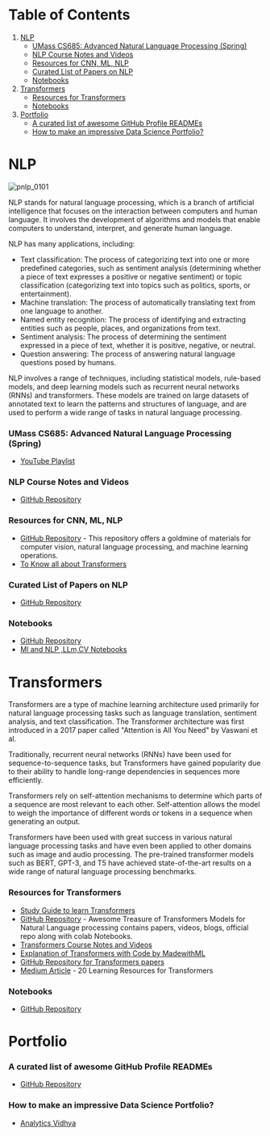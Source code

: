 # Table of Contents
1. [NLP](#nlp)
   - [UMass CS685: Advanced Natural Language Processing (Spring)](#umass-cs685-advanced-natural-language-processing-spring)
   - [NLP Course Notes and Videos](#nlp-course-notes-and-videos)
   - [Resources for CNN, ML, NLP](#resources-for-cnn-ml-nlp)
   - [Curated List of Papers on NLP](#curated-list-of-papers-on-nlp)
   - [Notebooks](#notebooks)
2. [Transformers](#transformers)
   - [Resources for Transformers](#resources-for-transformers)
   - [Notebooks](#notebooks-1)
3. [Portfolio](#portfolio)
   - [A curated list of awesome GitHub Profile READMEs](#a-curated-list-of-awesome-github-profile-readmes)
   - [How to make an impressive Data Science Portfolio?](#how-to-make-an-impressive-data-science-portfolio)


# NLP

![pnlp_0101](https://user-images.githubusercontent.com/110838853/226782983-768b069e-52ed-4442-8909-d9553ab8b61a.png)

NLP stands for natural language processing, which is a branch of artificial intelligence that focuses on the interaction between computers and human language. It involves the development of algorithms and models that enable computers to understand, interpret, and generate human language.

NLP has many applications, including:

- Text classification: The process of categorizing text into one or more predefined categories, such as sentiment analysis (determining whether a piece of text expresses a positive or negative sentiment) or topic classification (categorizing text into topics such as politics, sports, or entertainment).
- Machine translation: The process of automatically translating text from one language to another.
- Named entity recognition: The process of identifying and extracting entities such as people, places, and organizations from text.
- Sentiment analysis: The process of determining the sentiment expressed in a piece of text, whether it is positive, negative, or neutral.
- Question answering: The process of answering natural language questions posed by humans.

NLP involves a range of techniques, including statistical models, rule-based models, and deep learning models such as recurrent neural networks (RNNs) and transformers. These models are trained on large datasets of annotated text to learn the patterns and structures of language, and are used to perform a wide range of tasks in natural language processing.

### UMass CS685: Advanced Natural Language Processing (Spring)
- [YouTube Playlist](https://www.youtube.com/playlist?list=PLWnsVgP6CzadI4-FT2Po4wsEK7MHCIQ-d)

### NLP Course Notes and Videos
- [GitHub Repository](https://github.com/ashishpatel26/ML-Course-Notes)

### Resources for CNN, ML, NLP
- [GitHub Repository](https://github.com/ashishpatel26/ResourceBank_CV_NLP_MLOPS_2022) - This repository offers a goldmine of materials for computer vision, natural language processing, and machine learning operations.
- [To Know all about Transformers](https://github.com/dair-ai/Transformers-Recipe)
### Curated List of Papers on NLP
- [GitHub Repository](https://github.com/dair-ai/nlp_paper_summaries)

### Notebooks 
- [GitHub Repository](https://github.com/dair-ai/Mathematics-for-ML)
- [Ml and NLP ,LLm,CV Notebooks](https://github.com/dair-ai/ML-Notebooks)

# Transformers

Transformers are a type of machine learning architecture used primarily for natural language processing tasks such as language translation, sentiment analysis, and text classification. The Transformer architecture was first introduced in a 2017 paper called "Attention is All You Need" by Vaswani et al.

Traditionally, recurrent neural networks (RNNs) have been used for sequence-to-sequence tasks, but Transformers have gained popularity due to their ability to handle long-range dependencies in sequences more efficiently.

Transformers rely on self-attention mechanisms to determine which parts of a sequence are most relevant to each other. Self-attention allows the model to weigh the importance of different words or tokens in a sequence when generating an output.

Transformers have been used with great success in various natural language processing tasks and have even been applied to other domains such as image and audio processing. The pre-trained transformer models such as BERT, GPT-3, and T5 have achieved state-of-the-art results on a wide range of natural language processing benchmarks.


### Resources for Transformers
- [Study Guide to learn Transformers](https://github.com/dair-ai/Transformers-Recipe)
- [GitHub Repository](https://github.com/ashishpatel26/Treasure-of-Transformers) - Awesome Treasure of Transformers Models for Natural Language processing contains papers, videos, blogs, official repo along with colab Notebooks.
- [Transformers Course Notes and Videos](https://github.com/ashishpatel26/ML-Course-Notes)
- [Explanation of Transformers with Code by  MadewithML](https://madewithml.com/courses/foundations/transformers/)
- [GitHub Repository for Transformers papers](https://github.com/dair-ai/ML-Papers-Explained)
- [Medium Article](https://medium.com/nlplanet/two-minutes-nlp-20-learning-resources-for-transformers-1bbff88b7524) - 20 Learning Resources for Transformers

### Notebooks 
- [GitHub Repository](https://github.com/dair-ai/Mathematics-for-ML)

# Portfolio

### A curated list of awesome GitHub Profile READMEs
- [GitHub Repository](https://github.com/abhisheknaiidu/awesome-github-profile-readme)

### How to make an impressive Data Science Portfolio?
- [Analytics Vidhya](https://www.analyticsvidhya.com/blog/2021/04/how-to-make-an-impressive-data-science-portfolio/)
